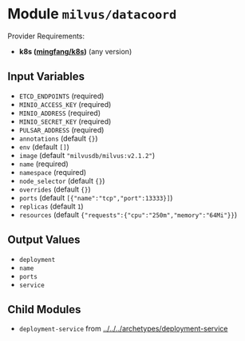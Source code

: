 
# Module `milvus/datacoord`

Provider Requirements:
* **k8s ([mingfang/k8s](https://registry.terraform.io/providers/mingfang/k8s/latest))** (any version)

## Input Variables
* `ETCD_ENDPOINTS` (required)
* `MINIO_ACCESS_KEY` (required)
* `MINIO_ADDRESS` (required)
* `MINIO_SECRET_KEY` (required)
* `PULSAR_ADDRESS` (required)
* `annotations` (default `{}`)
* `env` (default `[]`)
* `image` (default `"milvusdb/milvus:v2.1.2"`)
* `name` (required)
* `namespace` (required)
* `node_selector` (default `{}`)
* `overrides` (default `{}`)
* `ports` (default `[{"name":"tcp","port":13333}]`)
* `replicas` (default `1`)
* `resources` (default `{"requests":{"cpu":"250m","memory":"64Mi"}}`)

## Output Values
* `deployment`
* `name`
* `ports`
* `service`

## Child Modules
* `deployment-service` from [../../../archetypes/deployment-service](../../../archetypes/deployment-service)

